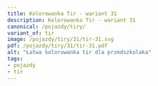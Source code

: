 ```yaml
---
title: Kolorowanka Tir - wariant 31
description: Kolorowanka Tir - wariant 31
canonical: /pojazdy/tiry/
variant_of: tir
image: /pojazdy/tiry/31/tir-31.svg
pdf: /pojazdy/tiry/31/tir-31.pdf
alt: "Łatwa kolorowanka tir dla przedszkolaka"
tags:
- pojazdy
- tir
---
```

